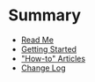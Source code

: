 # Summary

* [Read Me](readme.md)
* [Getting Started](docs/getting_started.md)
* ["How-to" Articles](docs/getting_started.md)
* [Change Log](/docs/changelog.md)

